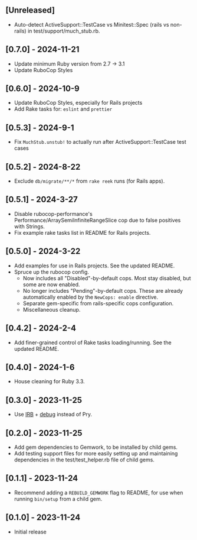 ## [Unreleased]

- Auto-detect ActiveSupport::TestCase vs Minitest::Spec (rails vs non-rails) in test/support/much_stub.rb.

## [0.7.0] - 2024-11-21

- Update minimum Ruby version from 2.7 -> 3.1
- Update RuboCop Styles

## [0.6.0] - 2024-10-9

- Update RuboCop Styles, especially for Rails projects
- Add Rake tasks for: `eslint` and `prettier`

## [0.5.3] - 2024-9-1

- Fix `MuchStub.unstub!` to actually run after ActiveSupport::TestCase test cases

## [0.5.2] - 2024-8-22

- Exclude `db/migrate/**/*` from `rake reek` runs (for Rails apps).

## [0.5.1] - 2024-3-27

- Disable rubocop-performance's Performance/ArraySemiInfiniteRangeSlice cop due to false positives with Strings.
- Fix example rake tasks list in README for Rails projects.

## [0.5.0] - 2024-3-22

- Add examples for use in Rails projects. See the updated README.
- Spruce up the rubocop config.
  - Now includes all "Disabled"-by-default cops. Most stay disabled, but some are now enabled.
  - No longer includes "Pending"-by-default cops. These are already automatically enabled by the `NewCops: enable` directive.
  - Separate gem-specific from rails-specific cops configuration.
  - Miscellaneous cleanup.

## [0.4.2] - 2024-2-4

- Add finer-grained control of Rake tasks loading/running. See the updated README.

## [0.4.0] - 2024-1-6

- House cleaning for Ruby 3.3.

## [0.3.0] - 2023-11-25

- Use [IRB](https://github.com/ruby/irb) + [debug](https://github.com/ruby/debug) instead of Pry.

## [0.2.0] - 2023-11-25

- Add gem dependencies to Gemwork, to be installed by child gems.
- Add testing support files for more easily setting up and maintaining dependencies in the test/test_helper.rb file of child gems.

## [0.1.1] - 2023-11-24

- Recommend adding a `REBUILD_GEMWORK` flag to README, for use when running `bin/setup` from a child gem.

## [0.1.0] - 2023-11-24

- Initial release
